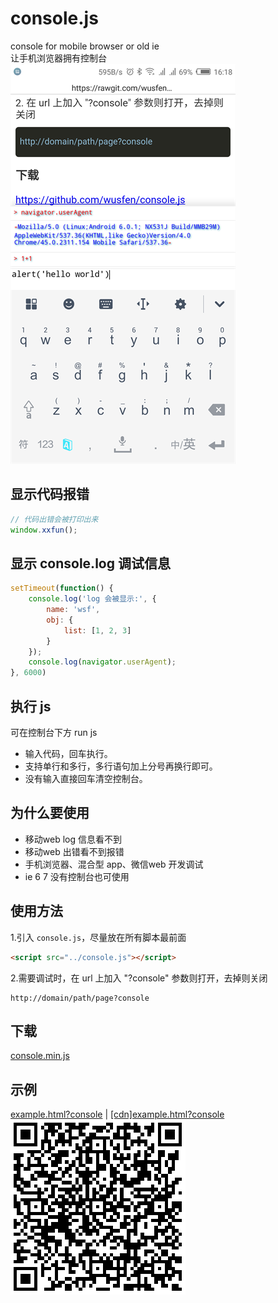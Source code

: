 # console.js
console for mobile browser or old ie  
让手机浏览器拥有控制台  
![console](mb.png)  

## 显示代码报错
```javascript
// 代码出错会被打印出来
window.xxfun();
```

## 显示 console.log 调试信息
```javascript
setTimeout(function() {
    console.log('log 会被显示:', {
        name: 'wsf',
        obj: {
            list: [1, 2, 3]
        }
    });
    console.log(navigator.userAgent);
}, 6000)
```

## 执行 js
可在控制台下方 run js
* 输入代码，回车执行。
* 支持单行和多行，多行语句加上分号再换行即可。
* 没有输入直接回车清空控制台。

## 为什么要使用
* 移动web log 信息看不到
* 移动web 出错看不到报错
* 手机浏览器、混合型 app、微信web 开发调试
* ie 6 7 没有控制台也可使用

## 使用方法
1.引入 `console.js`，尽量放在所有脚本最前面
```html
<script src="../console.js"></script>
```

2.需要调试时，在 url 上加入 "?console" 参数则打开，去掉则关闭
```
http://domain/path/page?console
```


## 下载
<a href="https://rawgit.com/wusfen/console.js/master/console.min.js">console.min.js</a>

## 示例
<a href="https://rawgit.com/wusfen/console.js/master/example.html?console">example.html?console</a> |
<a href="https://cdn.rawgit.com/wusfen/console.js/94c229ab/example.html?console">[cdn]example.html?console</a>  
![qrcode](qrcode.png)  
